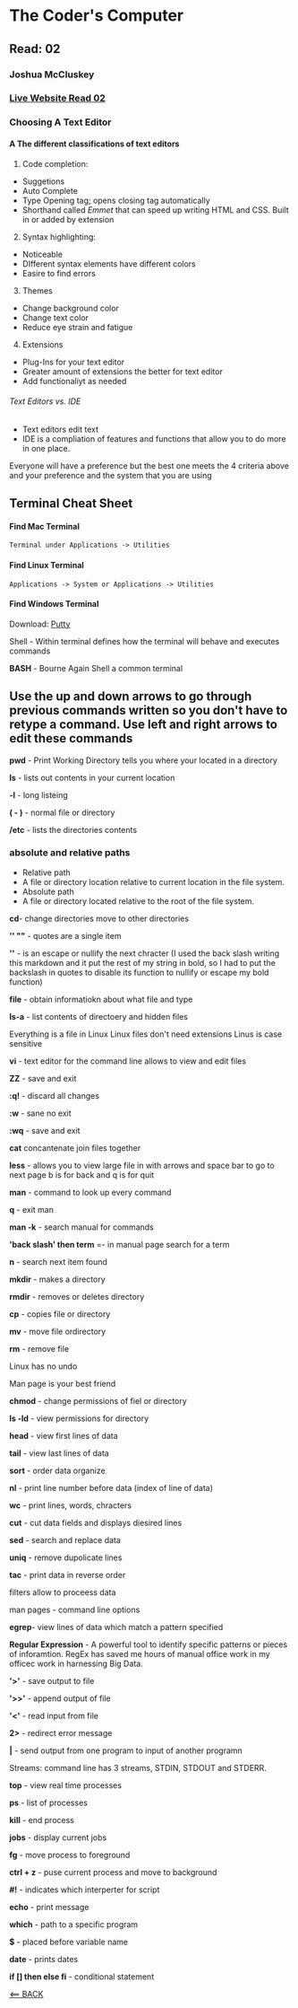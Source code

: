 # The Coder's Computer

## Read: 02

### Joshua McCluskey

### [Live Website Read 02](https://joshuamccluskey.github.io/reading-notes/read02)

### Choosing A Text Editor

#### A The different classifications of text editors

1. Code completion:

* Suggetions
* Auto Complete
* Type Opening tag; opens closing tag automatically
* Shorthand called _Emmet_ that can speed up writing HTML and CSS. Built in or added by extension

2. Syntax highlighting:

* Noticeable
* DIfferent syntax elements have different colors
* Easire to find errors

3. Themes

* Change background color
* Change text color
* Reduce eye strain and fatigue

4. Extensions

* Plug-Ins for your text editor
* Greater amount of extensions the better for text editor
* Add functionaliyt as needed

###### Text Editors vs. IDE

* Text editors edit text
* IDE is a compliation of features and functions that allow you to do more in one place.

Everyone will have a preference but the best one meets the 4 criteria above and your preference and the system that you are using

## Terminal Cheat Sheet

#### Find Mac Terminal

    Terminal under Applications -> Utilities

#### Find Linux Terminal

    Applications -> System or Applications -> Utilities

#### Find Windows Terminal

Download: [Putty](https://ryanstutorials.net/linuxtutorial/commandline.php)

Shell  - Within terminal defines how the terminal will behave and executes commands

**BASH** - Bourne Again Shell a common terminal

## Use the up and down arrows to go through previous commands written so you don't have to retype a command. Use left and right arrows to edit these commands

**pwd** - Print Working Directory tells you where your located in a directory

**ls** - lists out contents in your current location

**-l** - long listeing

**( - )** - normal file or directory

**/etc** - lists the directories contents

### absolute and relative paths

* Relative path
* A file or directory location relative to current location in the file system.
* Absolute path
* A file or directory located relative to the root of the file system.

**cd**- change directories move to other directories

**'' ""** - quotes are a single item

**'\'** - is an escape or nullify the next chracter (I used the back slash writing this markdown and it  put the rest of my string in bold, so I had  to put the backslash in quotes to disable its function to nullify or escape my bold function)

**file** - obtain informatiokn  about what file and type

**ls-a** - list contents of directoery and hidden files

Everything is a file in Linux
Linux files don't need extensions
Linus is case sensitive

**vi** - text editor  for the command line allows to view and edit files

**ZZ** - save and exit

**:q!** - discard all  changes

**:w** - sane no exit

**:wq** - save and exit

**cat**  concantenate join files together

**less** - allows you to view large file in with arrows and space bar to go to next page b is for back and q is for quit

**man** - command to look up every command

**q** - exit man

**man -k** - search manual for commands

**'back slash' then term** =-  in manual page search for a term

 **n** - search next item found

 **mkdir** - makes a directory

 **rmdir** - removes or deletes directory

 **cp** - copies file or directory

 **mv**  - move file ordirectory

 **rm** - remove file

Linux has no undo

Man page is your  best friend

**chmod** - change permissions of fiel or directory

**ls -ld**  - view permissions for directory

**head**  - view first lines of data

**tail** - view last lines of data

**sort** - order data organize

**nl** - print line number before data (index of line of data)

**wc** - print lines, words, chracters

**cut** - cut data fields and displays diesired lines

**sed** - search and replace data

**uniq** - remove dupolicate lines

**tac**  - print data in reverse order

filters allow to proceess data

man pages - command line options

**egrep**- view lines of data which match a pattern specified

**Regular Expression** - A powerful tool to identify specific patterns or pieces of inforamtion. RegEx has saved me  hours of manual office work in my officec  work in harnessing Big Data.

**'>'** - save output to file

**'>>'** - append output of file

**'<'** - read input from file

**2>** - redirect error message

**|** - send output from one program to input of another programn

Streams: command line has 3 streams, STDIN, STDOUT and STDERR.

**top** - view real time processes

**ps** - list of processes

**kill** - end process

**jobs** - display  current jobs

**fg**  - move process to foreground

**ctrl + z** - puse current process and move to background

**#!** - indicates which interperter for script

**echo** - print message

**which** - path to a specific program

**$** - placed before variable name

**date** - prints dates

**if [] then else fi** - conditional statement

[<== BACK](../README.md)
